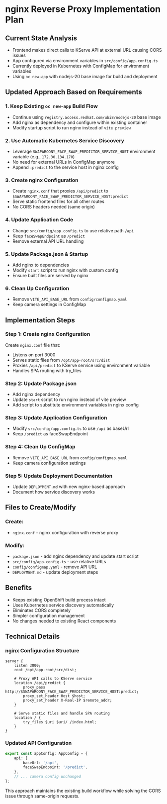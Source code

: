 # nginx Reverse Proxy Implementation Plan

## Current State Analysis
- Frontend makes direct calls to KServe API at external URL causing CORS issues
- App configured via environment variables in `src/config/app.config.ts`
- Currently deployed in Kubernetes with ConfigMap for environment variables
- Using `oc new-app` with nodejs-20 base image for build and deployment

## Updated Approach Based on Requirements

### 1. Keep Existing `oc new-app` Build Flow
- Continue using `registry.access.redhat.com/ubi8/nodejs-20` base image
- Add nginx as dependency and configure within existing container
- Modify startup script to run nginx instead of `vite preview`

### 2. Use Automatic Kubernetes Service Discovery
- Leverage `SWAPAROONY_FACE_SWAP_PREDICTOR_SERVICE_HOST` environment variable (e.g., `172.30.134.170`)
- No need for external URLs in ConfigMap anymore
- Append `:predict` to the service host in nginx config

### 3. Create nginx Configuration
- Create `nginx.conf` that proxies `/api/predict` to `$SWAPAROONY_FACE_SWAP_PREDICTOR_SERVICE_HOST:predict`
- Serve static frontend files for all other routes
- No CORS headers needed (same origin)

### 4. Update Application Code
- Change `src/config/app.config.ts` to use relative path `/api`
- Keep `faceSwapEndpoint` as `/predict` 
- Remove external API URL handling

### 5. Update Package.json & Startup
- Add nginx to dependencies
- Modify `start` script to run nginx with custom config
- Ensure built files are served by nginx

### 6. Clean Up Configuration
- Remove `VITE_API_BASE_URL` from `config/configmap.yaml`
- Keep camera settings in ConfigMap

## Implementation Steps

### Step 1: Create nginx Configuration
Create `nginx.conf` file that:
- Listens on port 3000
- Serves static files from `/opt/app-root/src/dist`
- Proxies `/api/predict` to KServe service using environment variable
- Handles SPA routing with try_files

### Step 2: Update Package.json
- Add nginx dependency
- Update `start` script to run nginx instead of vite preview
- Add script to substitute environment variables in nginx config

### Step 3: Update Application Configuration
- Modify `src/config/app.config.ts` to use `/api` as baseUrl
- Keep `/predict` as faceSwapEndpoint

### Step 4: Clean Up ConfigMap
- Remove `VITE_API_BASE_URL` from `config/configmap.yaml`
- Keep camera configuration settings

### Step 5: Update Deployment Documentation
- Update `DEPLOYMENT.md` with new nginx-based approach
- Document how service discovery works

## Files to Create/Modify

### Create:
- `nginx.conf` - nginx configuration with reverse proxy

### Modify:
- `package.json` - add nginx dependency and update start script
- `src/config/app.config.ts` - use relative URLs
- `config/configmap.yaml` - remove API URL
- `DEPLOYMENT.md` - update deployment steps

## Benefits
- Keeps existing OpenShift build process intact
- Uses Kubernetes service discovery automatically
- Eliminates CORS completely
- Simpler configuration management
- No changes needed to existing React components

## Technical Details

### nginx Configuration Structure
```nginx
server {
    listen 3000;
    root /opt/app-root/src/dist;
    
    # Proxy API calls to KServe service
    location /api/predict {
        proxy_pass http://$SWAPAROONY_FACE_SWAP_PREDICTOR_SERVICE_HOST:predict;
        proxy_set_header Host $host;
        proxy_set_header X-Real-IP $remote_addr;
    }
    
    # Serve static files and handle SPA routing
    location / {
        try_files $uri $uri/ /index.html;
    }
}
```

### Updated API Configuration
```typescript
export const appConfig: AppConfig = {
    api: {
        baseUrl: '/api',
        faceSwapEndpoint: '/predict',
    },
    // ... camera config unchanged
};
```

This approach maintains the existing build workflow while solving the CORS issue through same-origin requests.